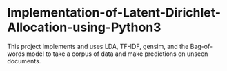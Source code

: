 # Implementation-of-Latent-Dirichlet-Allocation-using-Python3
This project implements and uses LDA, TF-IDF, gensim, and the Bag-of-words model to take a corpus of data and  make predictions on unseen documents.

